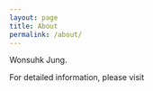 ```yaml
---
layout: page
title: About
permalink: /about/
---
```


Wonsuhk Jung.

For detailed information, please visit <notion link>
